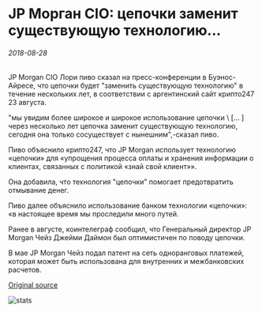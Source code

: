 # JP Морган CIO: цепочки заменит существующую технологию...

###### 2018-08-28

JP Morgan CIO Лори пиво сказал на пресс-конференции в Буэнос-Айресе, что цепочки будет "заменить существующую технологию" в течение нескольких лет, в соответствии с аргентинский сайт крипто247 23 августа.

"мы увидим более широкое и широкое использование цепочки \ [... \] через несколько лет цепочка заменит существующую технологию, сегодня она только сосуществует с нынешним",-сказал пиво.

Пиво объяснило крипто247, что JP Morgan использует технологию «цепочки» для «упрощения процесса оплаты и хранения информации о клиентах, связанных с политикой «знай свой клиент»».

Она добавила, что технология "цепочки" помогает предотвратить отмывание денег.

Пиво далее объяснило использование банком технологии «цепочки»: «в настоящее время мы проследили много путей.

Ранее в августе, коинтелеграф сообщил, что Генеральный директор JP Morgan Чейз Джейми Даймон был оптимистичен по поводу цепочки.

В мае JP Morgan Чейз подал патент на сеть одноранговых платежей, которая может быть использована для внутренних и межбанковских расчетов.

[Original source](https://cointelegraph.com/news/jp-morgan-cio-blockchain-will-replace-existing-technology)

![stats](https://c.statcounter.com/11760860/0/a89fa40b/1/ "stats")